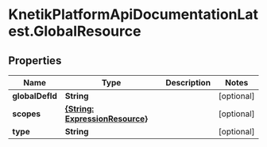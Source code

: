 # KnetikPlatformApiDocumentationLatest.GlobalResource

## Properties
Name | Type | Description | Notes
------------ | ------------- | ------------- | -------------
**globalDefId** | **String** |  | [optional] 
**scopes** | [**{String: ExpressionResource}**](ExpressionResource.md) |  | [optional] 
**type** | **String** |  | [optional] 


